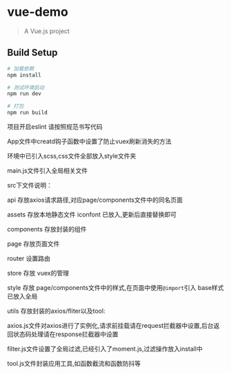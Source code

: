 # vue-demo

> A Vue.js project

## Build Setup

``` bash
# 加载依赖
npm install

# 测试环境启动
npm run dev

# 打包
npm run build

```

项目开启eslint 请按照规范书写代码

App文件中creatd钩子函数中设置了防止vuex刷新消失的方法

环境中已引入scss,css文件全部放入style文件夹

main.js文件引入全局相关文件

src下文件说明：

api 存放axios请求路径,对应page/components文件中的同名页面

assets 存放本地静态文件
iconfont 已放入,更新后直接替换即可

components 存放封装的组件

page 存放页面文件

router 设置路由

store 存放 vuex的管理

style 存放 page/components文件中的样式,在页面中使用`@import`引入
base样式已放入全局

utils 存放封装的axios/fliter以及tool:

axios.js文件对axios进行了实例化,请求前挂载请在request拦截器中设置,后台返回状态码处理请在response拦截器中设置

filter.js文件设置了全局过滤,已经引入了moment.js,过滤操作放入install中

tool.js文件封装应用工具,如函数截流和函数防抖等
